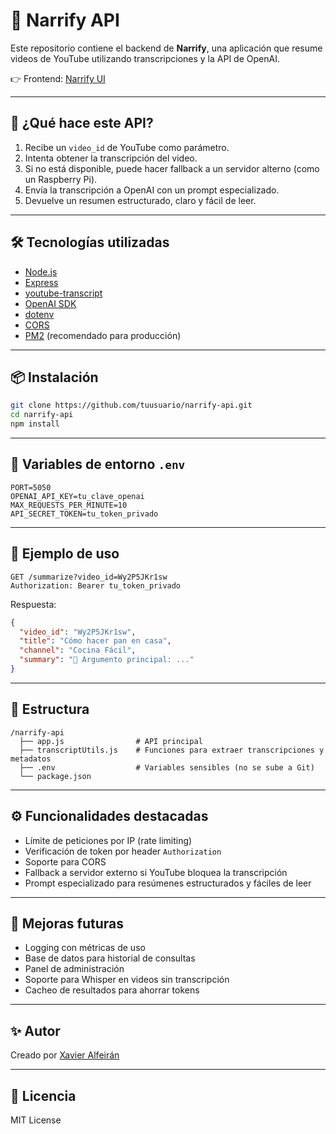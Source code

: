# 🧠 Narrify API

Este repositorio contiene el backend de **Narrify**, una aplicación que resume videos de YouTube utilizando transcripciones y la API de OpenAI.

👉 Frontend: [Narrify UI](https://narrify.cloud)

---

## 🚀 ¿Qué hace este API?

1. Recibe un `video_id` de YouTube como parámetro.
2. Intenta obtener la transcripción del video.
3. Si no está disponible, puede hacer fallback a un servidor alterno (como un Raspberry Pi).
4. Envía la transcripción a OpenAI con un prompt especializado.
5. Devuelve un resumen estructurado, claro y fácil de leer.

---

## 🛠️ Tecnologías utilizadas

- [Node.js](https://nodejs.org/)
- [Express](https://expressjs.com/)
- [youtube-transcript](https://www.npmjs.com/package/youtube-transcript)
- [OpenAI SDK](https://github.com/openai/openai-node)
- [dotenv](https://www.npmjs.com/package/dotenv)
- [CORS](https://www.npmjs.com/package/cors)
- [PM2](https://pm2.keymetrics.io/) (recomendado para producción)

---

## 📦 Instalación

```bash
git clone https://github.com/tuusuario/narrify-api.git
cd narrify-api
npm install
```

---

## 🔐 Variables de entorno `.env`

```env
PORT=5050
OPENAI_API_KEY=tu_clave_openai
MAX_REQUESTS_PER_MINUTE=10
API_SECRET_TOKEN=tu_token_privado
```

---

## 🧪 Ejemplo de uso

```http
GET /summarize?video_id=Wy2P5JKr1sw
Authorization: Bearer tu_token_privado
```

Respuesta:

```json
{
  "video_id": "Wy2P5JKr1sw",
  "title": "Cómo hacer pan en casa",
  "channel": "Cocina Fácil",
  "summary": "🎯 Argumento principal: ..."
}
```

---

## 📁 Estructura

```
/narrify-api
  ├── app.js                # API principal
  ├── transcriptUtils.js    # Funciones para extraer transcripciones y metadatos
  ├── .env                  # Variables sensibles (no se sube a Git)
  └── package.json
```

---

## ⚙️ Funcionalidades destacadas

- Límite de peticiones por IP (rate limiting)
- Verificación de token por header `Authorization`
- Soporte para CORS
- Fallback a servidor externo si YouTube bloquea la transcripción
- Prompt especializado para resúmenes estructurados y fáciles de leer

---

## 🧩 Mejoras futuras

- Logging con métricas de uso
- Base de datos para historial de consultas
- Panel de administración
- Soporte para Whisper en videos sin transcripción
- Cacheo de resultados para ahorrar tokens

---

## ✨ Autor

Creado por [Xavier Alfeirán](https://www.linkedin.com/in/xavieralfeiran/)

---

## 📝 Licencia

MIT License
